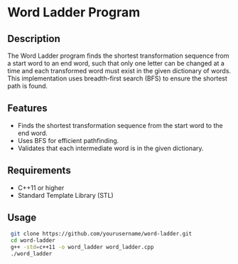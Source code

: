 # Word Ladder Program

## Description

The Word Ladder program finds the shortest transformation sequence from a start word to an end word, such that only one letter can be changed at a time and each transformed word must exist in the given dictionary of words. This implementation uses breadth-first search (BFS) to ensure the shortest path is found.

## Features

- Finds the shortest transformation sequence from the start word to the end word.
- Uses BFS for efficient pathfinding.
- Validates that each intermediate word is in the given dictionary.

## Requirements

- C++11 or higher
- Standard Template Library (STL)

## Usage
   ```bash 
    git clone https://github.com/yourusername/word-ladder.git
    cd word-ladder
    g++ -std=c++11 -o word_ladder word_ladder.cpp
    ./word_ladder
    
